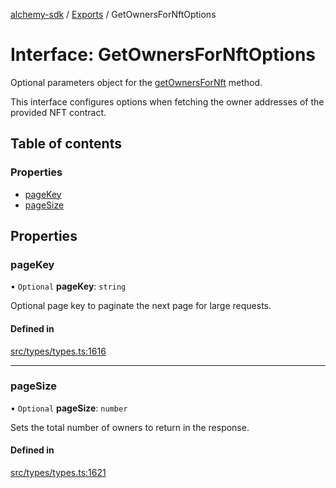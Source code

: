 [alchemy-sdk](../README.md) / [Exports](../modules.md) / GetOwnersForNftOptions

# Interface: GetOwnersForNftOptions

Optional parameters object for the [getOwnersForNft](../classes/NftNamespace.md#getownersfornft) method.

This interface configures options when fetching the owner addresses of the
provided NFT contract.

## Table of contents

### Properties

- [pageKey](GetOwnersForNftOptions.md#pagekey)
- [pageSize](GetOwnersForNftOptions.md#pagesize)

## Properties

### pageKey

• `Optional` **pageKey**: `string`

Optional page key to paginate the next page for large requests.

#### Defined in

[src/types/types.ts:1616](https://github.com/alchemyplatform/alchemy-sdk-js/blob/85196e8/src/types/types.ts#L1616)

___

### pageSize

• `Optional` **pageSize**: `number`

Sets the total number of owners to return in the response.

#### Defined in

[src/types/types.ts:1621](https://github.com/alchemyplatform/alchemy-sdk-js/blob/85196e8/src/types/types.ts#L1621)

